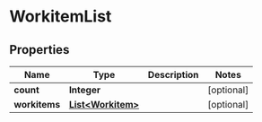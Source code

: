 
# WorkitemList

## Properties
Name | Type | Description | Notes
------------ | ------------- | ------------- | -------------
**count** | **Integer** |  |  [optional]
**workitems** | [**List&lt;Workitem&gt;**](Workitem.md) |  |  [optional]



